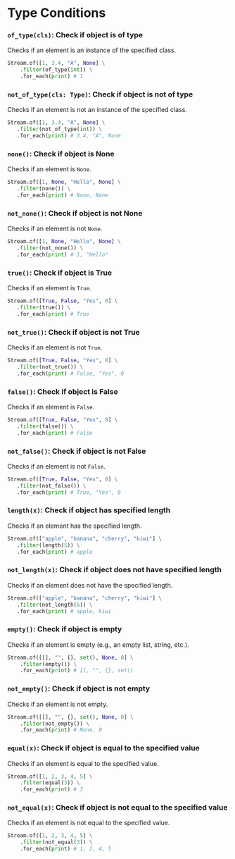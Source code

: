 # Type Conditions

### `of_type(cls)`: Check if object is of type

Checks if an element is an instance of the specified class.

```python
Stream.of([1, 3.4, "A", None] \
    .filter(of_type(int)) \
    .for_each(print) # 1
```

### `not_of_type(cls: Type)`: Check if object is not of type

Checks if an element is not an instance of the specified class.

```python
Stream.of([1, 3.4, "A", None] \
   .filter(not_of_type(int)) \
   .for_each(print) # 3.4, "A", None
```

### `none()`: Check if object is None

Checks if an element is `None`.

```python
Stream.of([1, None, "Hello", None] \
   .filter(none()) \
   .for_each(print) # None, None
```

### `not_none()`: Check if object is not None

Checks if an element is not `None`.

```python
Stream.of([1, None, "Hello", None] \
   .filter(not_none()) \
   .for_each(print) # 1, "Hello"
```

### `true()`: Check if object is True

Checks if an element is `True`.

```python
Stream.of([True, False, "Yes", 0] \
   .filter(true()) \
   .for_each(print) # True
```

### `not_true()`: Check if object is not True

Checks if an element is not `True`.

```python
Stream.of([True, False, "Yes", 0] \
   .filter(not_true()) \
   .for_each(print) # False, "Yes", 0
```

### `false()`: Check if object is False

Checks if an element is `False`.

```python
Stream.of([True, False, "Yes", 0] \
   .filter(false()) \
   .for_each(print) # False
```

### `not_false()`: Check if object is not False

Checks if an element is not `False`.

```python
Stream.of([True, False, "Yes", 0] \
   .filter(not_false()) \
   .for_each(print) # True, "Yes", 0
```

### `length(x)`: Check if object has specified length

Checks if an element has the specified length.

```python
Stream.of(["apple", "banana", "cherry", "kiwi"] \
   .filter(length(5)) \
   .for_each(print) # apple
```

### `not_length(x)`: Check if object does not have specified length

Checks if an element does not have the specified length.

```python
Stream.of(["apple", "banana", "cherry", "kiwi"] \
   .filter(not_length(6)) \
   .for_each(print) # apple, kiwi
```

### `empty()`: Check if object is empty

Checks if an element is empty (e.g., an empty list, string, etc.).

```python
Stream.of([[], "", {}, set(), None, 0] \
    .filter(empty()) \
    .for_each(print) # [], "", {}, set()
```

### `not_empty()`: Check if object is not empty

Checks if an element is not empty.

```python
Stream.of([[], "", {}, set(), None, 0] \
    .filter(not_empty()) \
    .for_each(print) # None, 0
```

### `equal(x)`: Check if object is equal to the specified value

Checks if an element is equal to the specified value.

```python
Stream.of([1, 2, 3, 4, 5] \
    .filter(equal(3)) \
    .for_each(print) # 3
```

### `not_equal(x)`: Check if object is not equal to the specified value

Checks if an element is not equal to the specified value.

```python
Stream.of([1, 2, 3, 4, 5] \
    .filter(not_equal(3)) \
    .for_each(print) # 1, 2, 4, 5
```
